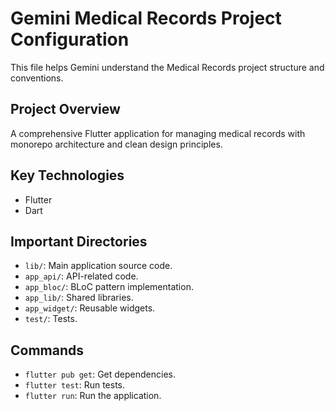 # Gemini Medical Records Project Configuration

This file helps Gemini understand the Medical Records project structure and conventions.

## Project Overview

A comprehensive Flutter application for managing medical records with monorepo architecture and clean design principles.

## Key Technologies

*   Flutter
*   Dart

## Important Directories

*   `lib/`: Main application source code.
*   `app_api/`: API-related code.
*   `app_bloc/`: BLoC pattern implementation.
*   `app_lib/`: Shared libraries.
*   `app_widget/`: Reusable widgets.
*   `test/`: Tests.

## Commands

*   `flutter pub get`: Get dependencies.
*   `flutter test`: Run tests.
*   `flutter run`: Run the application.
